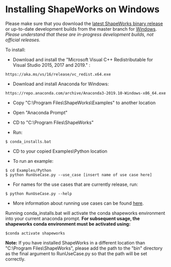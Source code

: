 
Installing ShapeWorks on Windows
=====================

Please make sure that you download the [latest ShapeWorks binary release](https://github.com/SCIInstitute/ShapeWorks/releases/latest) or up-to-date development builds from the master branch for [Windows](https://github.com/SCIInstitute/ShapeWorks/releases/tag/dev-windows). *Please understand that these are in-progress development builds, not official releases.*

To install:

- Download and install the "Microsoft Visual C++ Redistributable for Visual Studio 2015, 2017 and 2019." :

```
https://aka.ms/vs/16/release/vc_redist.x64.exe
```

- Download and install Anaconda for Windows:

```
https://repo.anaconda.com/archive/Anaconda3-2019.10-Windows-x86_64.exe
```

- Copy "C:\Program Files\ShapeWorks\Examples" to another location

- Open "Anaconda Prompt"

- CD to "C:\Program Files\ShapeWorks"

- Run:

```
$ conda_installs.bat
```

- CD to your copied Examples\Python location

- To run an example:

```
$ cd Examples/Python
$ python RunUseCase.py --use_case [insert name of use case here]
```

- For names for the use cases that are currently release, run:

```
$ python RunUseCase.py --help
```

- More information about running use cases can be found [here](../UseCases/UseCases.md#running-the-use-cases).


Running conda_installs.bat will activate the conda shapeworks environment
into your current anaconda prompt. **For subsequent usage, the shapeworks conda environment must be activated using:**

```
$conda activate shapeworks
```

**Note:** If you have installed ShapeWorks in a different location than
"C:\Program Files\ShapeWorks", please add the path to the "bin"
directory as the final argument to RunUseCase.py so that the path will
be set correctly.
